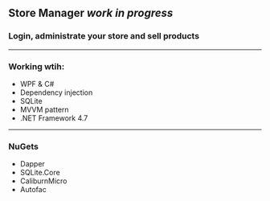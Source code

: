 ## Store Manager *work in progress*
### Login, administrate your store and sell products 

***
### Working wtih:
* WPF & C#
* Dependency injection
* SQLite 
* MVVM pattern 
* .NET Framework 4.7
***

### NuGets
* Dapper
* SQLite.Core
* CaliburnMicro
* Autofac